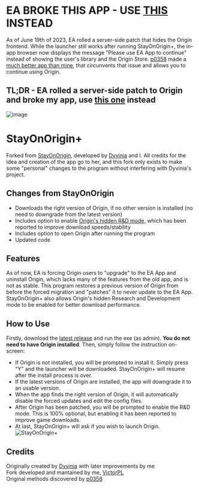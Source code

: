 # EA BROKE THIS APP - USE [THIS](https://github.com/p0358/Fuck_off_EA_App) INSTEAD
As of June 19th of 2023, EA rolled a server-side patch that hides the Origin frontend. While the launcher still works after running StayOnOrigin+, the in-app browser now displays the message "Please use EA App to continue" instead of showing the user's library and the Origin Store. [p0358](https://github.com/p0358) made a [much better app than mine](https://github.com/p0358/Fuck_off_EA_App), that circunvents that issue and allows you to continue using Origin.

## TL;DR - EA rolled a server-side patch to Origin and broke my app, use [this one](https://github.com/p0358/Fuck_off_EA_App) instead

![image](https://github.com/VictorPLopes/StayOnOriginPlus/assets/77900343/ad602b14-5d81-4b42-8563-9b848337c360)


# StayOnOrigin+

Forked from [StayOnOrigin](https://github.com/Dyvinia/StayOnOrigin), developed by [Dyvinia](https://twitter.com/Dyvinia) and I.
All credits for the idea and creation of the app go to her, and this fork only exists to make some "personal" changes to the program without interfering with Dyvinia's project.

## Changes from StayOnOrigin

* Downloads the right version of Origin, if no other version is installed (no need to downgrade from the latest version)
* Includes option to enable [Origin's hidden R&D mode](https://www.pcgamingwiki.com/wiki/Store:Origin#Origin_stops_downloading_after_an_ungiven_threshold), which has been reported to improve download speeds/stability
* Includes option to open Origin after running the program
* Updated code

## Features

As of now, EA is forcing Origin users to "upgrade" to the EA App and uninstall Origin, which lacks many of the features from the old app, and is not as stable. This program restores a previous version of Origin from before the forced migration and "patches" it to never update to the EA App.
StayOnOrigin+ also allows Origin's hidden Research and Development mode to be enabled for better download performance.

## How to Use

Firstly, download the [latest release](https://github.com/VictorPLopes/StayOnOriginPlus/releases) and run the exe (as admin). **You do not need to have Origin installed**.
Then, simply follow the instruction on-screen:
- If Origin is not installed, you will be prompted to install it. Simply press "Y" and the launcher will be downloaded. StayOnOrigin+ will resume after the install process is over.
- If the latest versions of Origin are installed, the app will downgrade it to an usable version.
- When the app finds the right version of Origin, it will automatically disable the forced updates and edit the config files.
- After Origin has been patched, you will be prompted to enable the R&D mode. This is 100% optional, but enabling it has been reported to improve game downloads.
- At last, StayOnOrigin+ will ask if you wish to launch Origin.
![StayOnOrigin+](https://user-images.githubusercontent.com/77900343/226762979-69fdb50a-6d52-4382-a711-47b1cb9e1926.png)

## Credits

Originally created by [Dyvinia](https://twitter.com/Dyvinia) with later improvements by me
</br>
Fork developed and mantained by me, [VictorPL](https://github.com/VictorPLopes)
</br>
Original methods discovered by [p0358](https://twitter.com/p0358/status/1626811868412010497)
